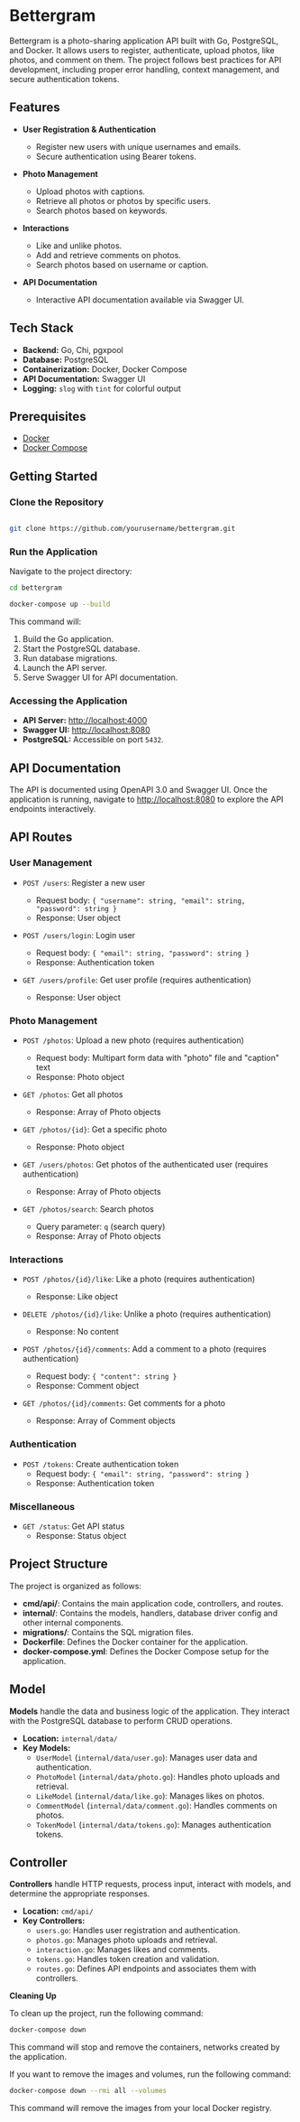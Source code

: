 # Bettergram

Bettergram is a photo-sharing application API built with Go, PostgreSQL, and Docker. It allows users to register, authenticate, upload photos, like photos, and comment on them. The project follows best practices for API development, including proper error handling, context management, and secure authentication tokens.

## Features

- **User Registration & Authentication**
  - Register new users with unique usernames and emails.
  - Secure authentication using Bearer tokens.
  
- **Photo Management**
  - Upload photos with captions.
  - Retrieve all photos or photos by specific users.
  - Search photos based on keywords.

- **Interactions**
  - Like and unlike photos.
  - Add and retrieve comments on photos.
  - Search photos based on username or caption.

- **API Documentation**
  - Interactive API documentation available via Swagger UI.

## Tech Stack

- **Backend:** Go, Chi, pgxpool
- **Database:** PostgreSQL
- **Containerization:** Docker, Docker Compose
- **API Documentation:** Swagger UI
- **Logging:** `slog` with `tint` for colorful output

## Prerequisites

- [Docker](https://www.docker.com/get-started)
- [Docker Compose](https://docs.docker.com/compose/install/)

## Getting Started

### Clone the Repository

```bash

git clone https://github.com/yourusername/bettergram.git
```

### Run the Application

Navigate to the project directory:

```bash
cd bettergram
```
```bash
docker-compose up --build
```

This command will:

1. Build the Go application.
2. Start the PostgreSQL database.
3. Run database migrations.
4. Launch the API server.
5. Serve Swagger UI for API documentation.

### Accessing the Application

- **API Server:** [http://localhost:4000](http://localhost:4000)
- **Swagger UI:** [http://localhost:8080](http://localhost:8080)
- **PostgreSQL:** Accessible on port `5432`.

## API Documentation

The API is documented using OpenAPI 3.0 and Swagger UI. Once the application is running, navigate to [http://localhost:8080](http://localhost:8080) to explore the API endpoints interactively.

## API Routes

### User Management
- `POST /users`: Register a new user
  - Request body: `{ "username": string, "email": string, "password": string }`
  - Response: User object

- `POST /users/login`: Login user
  - Request body: `{ "email": string, "password": string }`
  - Response: Authentication token

- `GET /users/profile`: Get user profile (requires authentication)
  - Response: User object

### Photo Management
- `POST /photos`: Upload a new photo (requires authentication)
  - Request body: Multipart form data with "photo" file and "caption" text
  - Response: Photo object

- `GET /photos`: Get all photos
  - Response: Array of Photo objects

- `GET /photos/{id}`: Get a specific photo
  - Response: Photo object

- `GET /users/photos`: Get photos of the authenticated user (requires authentication)
  - Response: Array of Photo objects

- `GET /photos/search`: Search photos
  - Query parameter: `q` (search query)
  - Response: Array of Photo objects

### Interactions
- `POST /photos/{id}/like`: Like a photo (requires authentication)
  - Response: Like object

- `DELETE /photos/{id}/like`: Unlike a photo (requires authentication)
  - Response: No content

- `POST /photos/{id}/comments`: Add a comment to a photo (requires authentication)
  - Request body: `{ "content": string }`
  - Response: Comment object

- `GET /photos/{id}/comments`: Get comments for a photo
  - Response: Array of Comment objects

### Authentication
- `POST /tokens`: Create authentication token
  - Request body: `{ "email": string, "password": string }`
  - Response: Authentication token

### Miscellaneous
- `GET /status`: Get API status
  - Response: Status object


## Project Structure

The project is organized as follows:

- **cmd/api/**: Contains the main application code, controllers, and routes.
- **internal/**: Contains the models, handlers, database driver config and other internal components.
- **migrations/**: Contains the SQL migration files.
- **Dockerfile**: Defines the Docker container for the application.
- **docker-compose.yml**: Defines the Docker Compose setup for the application.

## Model

**Models** handle the data and business logic of the application. They interact with the PostgreSQL database to perform CRUD operations.

- **Location:** `internal/data/`
- **Key Models:**
  - `UserModel` (`internal/data/user.go`): Manages user data and authentication.
  - `PhotoModel` (`internal/data/photo.go`): Handles photo uploads and retrieval.
  - `LikeModel` (`internal/data/like.go`): Manages likes on photos.
  - `CommentModel` (`internal/data/comment.go`): Handles comments on photos.
  - `TokenModel` (`internal/data/tokens.go`): Manages authentication tokens.

## Controller

**Controllers** handle HTTP requests, process input, interact with models, and determine the appropriate responses.

- **Location:** `cmd/api/`
- **Key Controllers:**
  - `users.go`: Handles user registration and authentication.
  - `photos.go`: Manages photo uploads and retrieval.
  - `interaction.go`: Manages likes and comments.
  - `tokens.go`: Handles token creation and validation.
  - `routes.go`: Defines API endpoints and associates them with controllers.

**Cleaning Up**

To clean up the project, run the following command:

```bash
docker-compose down
```

This command will stop and remove the containers, networks created by the application.

If you want to remove the images and volumes, run the following command:

```bash
docker-compose down --rmi all --volumes
```

This command will remove the images from your local Docker registry.


